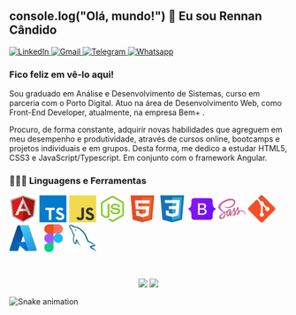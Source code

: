 ## console.log("Olá, mundo!") :wave: Eu sou Rennan Cândido

<a href="https://www.linkedin.com/in/rennan-candido1" alt="Linkedin">
  <img alt="LinkedIn" src="https://img.shields.io/badge/linkedin%20-%230077B5.svg?&style=for-the-badge&logo=linkedin&logoColor=white"/>
</a>
<a href="mailto:rennan_sbarros@hotmail.com" alt="Gmail">
  <img alt="Gmail" src="https://img.shields.io/badge/Gmail-D14836?style=for-the-badge&logo=gmail&logoColor=white"/>
</a>
<a href="https://t.me/Rennancandido1" alt="Telegram">
  <img alt="Telegram" src="https://img.shields.io/badge/telegram-white?style=for-the-badge&logo=telegram&logoColor=4A95D6"/>
</a>
<a href="https://api.whatsapp.com/send?phone=5581993880394&text=Ol%C3%A1%2C%20Rennan.%20Te%20encontrei%20no%20Github" alt="Whatsapp">
  <img alt="Whatsapp" src="https://img.shields.io/badge/whatsapp-2BAF1E?style=for-the-badge&logo=whatsapp&logoColor=white"/>
</a>

###  Fico feliz em vê-lo aqui!

Sou graduado em Análise e Desenvolvimento de Sistemas, curso em parceria com o Porto Digital. Atuo na área de Desenvolvimento Web, como Front-End Developer, atualmente, na empresa Bem+ . 

Procuro, de forma constante, adquirir novas habilidades que agreguem em meu desempenho e produtividade, através de cursos online, bootcamps e projetos individuais e em grupos. Desta forma, me dedico a estudar HTML5, CSS3 e JavaScript/Typescript. Em conjunto com o framework Angular. 

<h3>👨🏻‍💻 Linguagens e Ferramentas </h3>

<p>
  <img alt="Angular" src="https://github.com/devicons/devicon/blob/master/icons/angularjs/angularjs-original.svg" width="50" title="Angular"/>
  <img alt="TypeScript" src="https://github.com/devicons/devicon/blob/master/icons/typescript/typescript-original.svg" width="50" title="TypeScript"/>
  <img alt="JavaScript" src="https://github.com/devicons/devicon/blob/master/icons/javascript/javascript-original.svg" width="50" title="JavaScript"/>
  <img alt="Node" src="https://github.com/devicons/devicon/blob/master/icons/nodejs/nodejs-original.svg" width="50" title="Node"/>
  <img alt="HTML5" src="https://github.com/devicons/devicon/blob/master/icons/html5/html5-original.svg" width="50" title="HTML5"/>
  <img alt="CSS3" src="https://github.com/devicons/devicon/blob/master/icons/css3/css3-original.svg" width="50" title="CSS3"/>

  <img alt="Bootstrap" src="https://github.com/devicons/devicon/blob/master/icons/bootstrap/bootstrap-original.svg" width="50" title="Bootstrap"/>
  <img alt="SASS" src="https://github.com/devicons/devicon/blob/master/icons/sass/sass-original.svg" width="50" title="SASS"/>
  <img alt="Git" src="https://github.com/devicons/devicon/blob/master/icons/git/git-original.svg" width="50" title="Git"/>
  <img alt="azure" src="https://github.com/devicons/devicon/blob/master/icons/azure/azure-original.svg" width="50" title="Azure"/>
  <img alt="Figma" src="https://github.com/devicons/devicon/blob/master/icons/figma/figma-original.svg" width="50" title="Figma"/>
  <img alt="mysql" src="https://github.com/devicons/devicon/blob/master/icons/mysql/mysql-original.svg" width="50" title="Mysql"/>
</p>

<p>&nbsp;</p>

<p align = "center">
  
  <img height="180em" src="https://github-readme-stats.vercel.app/api?username=Rennan-sbarros&hide=java,python,shell&show_icons=true&theme=dracula&include_all_commits=true&count_private=true"/>
  <img height="180em" src="https://github-readme-stats.vercel.app/api/top-langs/?username=Rennan-sbarros&hide=java,python,shell&layout=compact&langs_count=7&theme=dracula"/>
</p>

![Snake animation](https://github.com/rennan-sbarros/rennan-sbarros/blob/output/github-contribution-grid-snake.svg)
